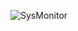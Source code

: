 ![SysMonitor](https://user-images.githubusercontent.com/87174876/131507019-e7b9619d-d19c-4853-9d95-85e9da55a16c.png)


